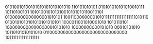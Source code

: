 01010010100101010101010101010
110101010101
010101010101010010111
10110100101
101010010101010010101010110010101
01000000000000001010101
10011000000001010111111111111111111010110
0100101010101010101010101
1000011001010001010
1010110101
10000000000000000010101010
10000000000101010
00010101010
10110101010101010
01100000000000000000000000000000
1011111111111111111
